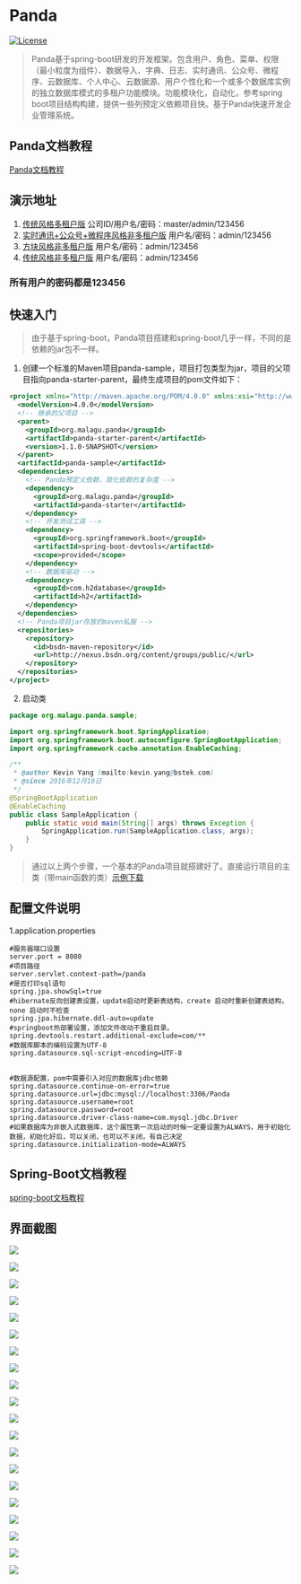 # Panda
[![License](http://img.shields.io/:license-apache-brightgreen.svg)](http://www.apache.org/licenses/LICENSE-2.0.html)

>Panda基于spring-boot研发的开发框架。包含用户、角色、菜单、权限（最小粒度为组件）、数据导入、字典、日志、实时通讯、公众号、微程序、云数据库、个人中心、云数据源、用户个性化和一个或多个数据库实例的独立数据库模式的多租户功能模块。功能模块化，自动化，参考spring boot项目结构构建，提供一些列预定义依赖项目快。基于Panda快速开发企业管理系统。

## Panda文档教程
[Panda文档教程](https://github.com/muxiangqiu/Panda/wiki/01.panda-jpa)

## 演示地址
1. [传统风格多租户版](http://106.14.191.97:8081/panda.security.ui.view.Main.d) 公司ID/用户名/密码：master/admin/123456
2. [实时通讯+公众号+微程序风格非多租户版](http://106.14.191.97:8080/panda.notice.ui.view.Chat.d) 用户名/密码：admin/123456
3. [方块风格非多租户版](http://106.14.191.97:8080/panda.security.ui.view.Portal.d) 用户名/密码：admin/123456
4. [传统风格非多租户版](http://106.14.191.97:8080/panda.security.ui.view.Main.d) 用户名/密码：admin/123456

### 所有用户的密码都是123456

## 快速入门
>由于基于spring-boot，Panda项目搭建和spring-boot几乎一样，不同的是依赖的jar包不一样。

1. 创建一个标准的Maven项目panda-sample，项目打包类型为jar，项目的父项目指向panda-starter-parent，最终生成项目的pom文件如下：
```xml
<project xmlns="http://maven.apache.org/POM/4.0.0" xmlns:xsi="http://www.w3.org/2001/XMLSchema-instance" xsi:schemaLocation="http://maven.apache.org/POM/4.0.0 http://maven.apache.org/xsd/maven-4.0.0.xsd">
  <modelVersion>4.0.0</modelVersion>
  <!-- 继承的父项目 -->
  <parent>
    <groupId>org.malagu.panda</groupId>
    <artifactId>panda-starter-parent</artifactId>
    <version>1.1.0-SNAPSHOT</version>
  </parent>
  <artifactId>panda-sample</artifactId>
  <dependencies>
    <!-- Panda预定义依赖，简化依赖的复杂度 -->
    <dependency>
      <groupId>org.malagu.panda</groupId>
      <artifactId>panda-starter</artifactId>
    </dependency>
    <!-- 开发测试工具 -->
    <dependency>
      <groupId>org.springframework.boot</groupId>
      <artifactId>spring-boot-devtools</artifactId>
      <scope>provided</scope>
    </dependency>
    <!-- 数据库驱动 -->
    <dependency> 
      <groupId>com.h2database</groupId>
      <artifactId>h2</artifactId> 
    </dependency>
  </dependencies>
  <!-- Panda项目jar存放的maven私服 -->
  <repositories>
    <repository>
      <id>bsdn-maven-repository</id>
      <url>http://nexus.bsdn.org/content/groups/public/</url>
    </repository>
  </repositories>
</project>
```
2. 启动类
```java
package org.malagu.panda.sample;

import org.springframework.boot.SpringApplication;
import org.springframework.boot.autoconfigure.SpringBootApplication;
import org.springframework.cache.annotation.EnableCaching;

/**
 * @author Kevin Yang (mailto:kevin.yang@bstek.com)
 * @since 2016年12月10日
 */
@SpringBootApplication
@EnableCaching
public class SampleApplication {
	public static void main(String[] args) throws Exception {
		SpringApplication.run(SampleApplication.class, args);
	}
}

```
>通过以上两个步骤，一个基本的Panda项目就搭建好了。直接运行项目的主类（带main函数的类）[示例下载](https://github.com/muxiangqiu/Panda/blob/master/sample/panda-sample.zip?raw=true)

## 配置文件说明

1.application.properties

```
#服务器端口设置
server.port = 8080
#项目路径
server.servlet.context-path=/panda
#是否打印sql语句
spring.jpa.showSql=true
#hibernate反向创建表设置，update启动时更新表结构，create 启动时重新创建表结构，none 启动时不检查
spring.jpa.hibernate.ddl-auto=update
#springboot热部署设置，添加文件改动不重启目录。
spring.devtools.restart.additional-exclude=com/**
#数据库脚本的编码设置为UTF-8
spring.datasource.sql-script-encoding=UTF-8


#数据源配置，pom中需要引入对应的数据库jdbc依赖
spring.datasource.continue-on-error=true
spring.datasource.url=jdbc:mysql://localhost:3306/Panda
spring.datasource.username=root
spring.datasource.password=root
spring.datasource.driver-class-name=com.mysql.jdbc.Driver
#如果数据库为非嵌入式数据库，这个属性第一次启动的时候一定要设置为ALWAYS，用于初始化数据，初始化好后，可以关闭，也可以不关闭，有自己决定
spring.datasource.initialization-mode=ALWAYS
```

## Spring-Boot文档教程

[spring-boot文档教程](https://projects.spring.io/spring-boot/#quick-start)

## 界面截图

![](https://raw.githubusercontent.com/muxiangqiu/Panda/master/screenshot/panda.png)

![](https://raw.githubusercontent.com/muxiangqiu/Panda/master/screenshot/2.png)

![](https://raw.githubusercontent.com/muxiangqiu/Panda/master/screenshot/3.png)

![](https://raw.githubusercontent.com/muxiangqiu/Panda/master/screenshot/4.png)

![](https://raw.githubusercontent.com/muxiangqiu/Panda/master/screenshot/5.png)

![](https://raw.githubusercontent.com/muxiangqiu/Panda/master/screenshot/6.png)

![](https://raw.githubusercontent.com/muxiangqiu/Panda/master/screenshot/7.png)

![](https://raw.githubusercontent.com/muxiangqiu/Panda/master/screenshot/8.png)

![](https://raw.githubusercontent.com/muxiangqiu/Panda/master/screenshot/9.png)

![](https://raw.githubusercontent.com/muxiangqiu/Panda/master/screenshot/10.png)

![](https://raw.githubusercontent.com/muxiangqiu/Panda/master/screenshot/11.png)

![](https://raw.githubusercontent.com/muxiangqiu/Panda/master/screenshot/12.png)

![](https://raw.githubusercontent.com/muxiangqiu/Panda/master/screenshot/13.png)

![](https://raw.githubusercontent.com/muxiangqiu/Panda/master/screenshot/14.png)

![](https://raw.githubusercontent.com/muxiangqiu/Panda/master/screenshot/15.png)

![](https://raw.githubusercontent.com/muxiangqiu/Panda/master/screenshot/16.png)

![](https://raw.githubusercontent.com/muxiangqiu/Panda/master/screenshot/17.png)

![](https://raw.githubusercontent.com/muxiangqiu/Panda/master/screenshot/18.png)

![](https://raw.githubusercontent.com/muxiangqiu/Panda/master/screenshot/19.png)

![](https://raw.githubusercontent.com/muxiangqiu/Panda/master/screenshot/20.png)



